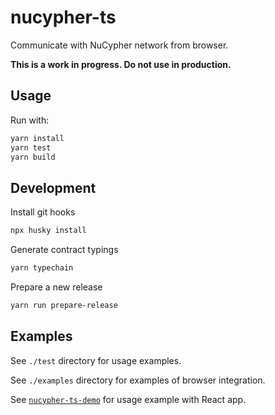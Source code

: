 # nucypher-ts

Communicate with NuCypher network from browser.

**This is a work in progress. Do not use in production.**

## Usage

Run with:

```bash
yarn install
yarn test
yarn build
```

## Development

Install git hooks

```bash
npx husky install
```

Generate contract typings

```bash
yarn typechain
```

Prepare a new release

```bash
yarn run prepare-release
```

## Examples

See `./test` directory for usage examples.

See `./examples` directory for examples of browser integration.

See [`nucypher-ts-demo`](https://github.com/nucypher/nucypher-ts-demo) for usage example with React app.
